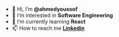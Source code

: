 - 👋 Hi, I’m <b>@ahmedyoussof</b>
- 👀 I’m interested in <b>Software Engineering</b>
- 🌱 I’m currently learning <b>React</b>
- 📫 How to reach me <b><a href="https://www.linkedin.com/in/ahmed-zaki-a4583311b/">Linkedin</a></b>

<!---
ahmedyoussof/ahmedyoussof is a ✨ special ✨ repository because its `README.md` (this file) appears on your GitHub profile.
You can click the Preview link to take a look at your changes.
--->
